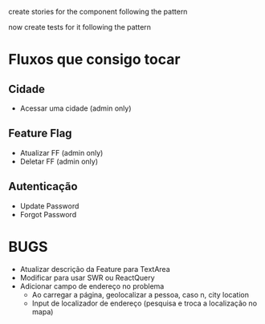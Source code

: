 create stories for the component following the pattern

now create tests for it following the pattern

# Fluxos que consigo tocar

## Cidade
- Acessar uma cidade (admin only)

## Feature Flag
- Atualizar FF (admin only)
- Deletar FF (admin only)

## Autenticação
- Update Password
- Forgot Password

# BUGS
- Atualizar descrição da Feature para TextArea
- Modificar para usar SWR ou ReactQuery
- Adicionar campo de endereço no problema
  - Ao carregar a página, geolocalizar a pessoa, caso n, city location
  - Input de localizador de endereço (pesquisa e troca a localização no mapa)
